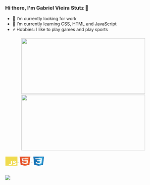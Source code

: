 ### Hi there, I'm Gabriel Vieira Stutz 👋

- 🔭 I’m currently looking for work
- 🌱 I’m currently learning CSS, HTML and JavaScript
- ⚡ Hobbies: I like to play games and play sports

<div align="center">
  <a href="https://github.com/GabrielStutz">
  <img width="400" height="180em" src="https://github-readme-stats.vercel.app/api?username=GabrielStutz&show_icons=true&theme=github_dark&include_all_commits=true&count_private=true"/>
  <img width="400" height="180em" src="https://github-readme-stats.vercel.app/api/top-langs/?username=GabrielStutz&layout=compact&langs_count=7&theme=github_dark"/>
</div>
<div style="display: inline_block"><br>
  <img align="center" alt="Rafa-Js" height="30" width="40" src="https://raw.githubusercontent.com/devicons/devicon/master/icons/javascript/javascript-plain.svg">
  <img align="center" alt="Rafa-HTML" height="30" width="40" src="https://raw.githubusercontent.com/devicons/devicon/master/icons/html5/html5-original.svg">
  <img align="center" alt="Rafa-CSS" height="30" width="40" src="https://raw.githubusercontent.com/devicons/devicon/master/icons/css3/css3-original.svg">
</div>

##

<div>
  <a href="https://www.linkedin.com/in/gabriel-vieira-stutz-a06b40221/" target="_blank"><img src="https://img.shields.io/badge/-LinkedIn-%230077B5?style=for-the-badge&logo=linkedin&logoColor=white" target="_blank"></a>
</div>
